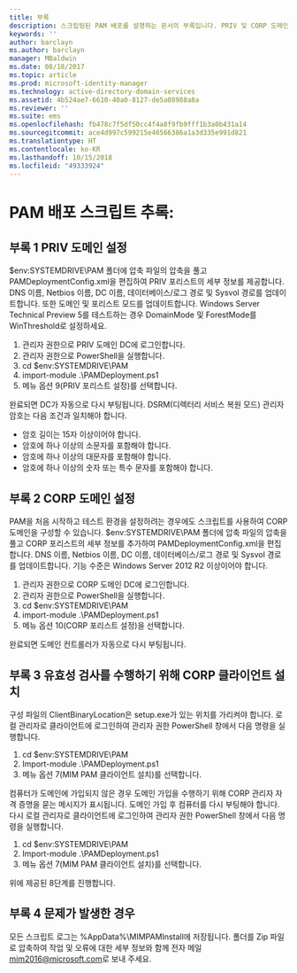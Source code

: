 ```yaml
---
title: 부록
description: 스크립팅된 PAM 배포를 설명하는 문서의 부록입니다. PRIV 및 CORP 도메인 구성과 더불어 유효성 검사를 수행하도록 클라이언트를 설정하는 방법과 지원 요청 방법에 대한 정보를 다룹니다.
keywords: ''
author: barclayn
ms.author: barclayn
manager: MBaldwin
ms.date: 08/18/2017
ms.topic: article
ms.prod: microsoft-identity-manager
ms.technology: active-directory-domain-services
ms.assetid: 4b524ae7-6610-40a0-8127-de5a08988a8a
ms.reviewer: ''
ms.suite: ems
ms.openlocfilehash: fb478c7f5df50cc4f4a8f9fb9fff1b3a0b431a14
ms.sourcegitcommit: ace4d997c599215e46566386a1a3d335e991d821
ms.translationtype: HT
ms.contentlocale: ko-KR
ms.lasthandoff: 10/15/2018
ms.locfileid: "49333924"
---
```

# <a name="pam-deployment-scripts-addendum"></a>PAM 배포 스크립트 추록:

## <a name="addendum-1-setting-up-the-priv-domain"></a>부록 1 PRIV 도메인 설정

$env:SYSTEMDRIVE\PAM 폴더에 압축 파일의 압축을 풀고 PAMDeploymentConfig.xml을 편집하여 PRIV 포리스트의 세부 정보를 제공합니다. DNS 이름, Netbios 이름, DC 이름, 데이터베이스/로그 경로 및 Sysvol 경로를 업데이트합니다. 또한 도메인 및 포리스트 모드를 업데이트합니다. Windows Server Technical Preview 5를 테스트하는 경우 DomainMode 및 ForestMode를 WinThreshold로 설정하세요.

1. 관리자 권한으로 PRIV 도메인 DC에 로그인합니다.
2. 관리자 권한으로 PowerShell을 실행합니다.
3. cd $env:SYSTEMDRIVE\PAM
4. import-module .\PAMDeployment.ps1
5. 메뉴 옵션 9(PRIV 포리스트 설정)를 선택합니다.


완료되면 DC가 자동으로 다시 부팅됩니다. DSRM(디렉터리 서비스 복원 모드) 관리자 암호는 다음 조건과 일치해야 합니다.

  * 암호 길이는 15자 이상이어야 합니다.
  * 암호에 하나 이상의 소문자를 포함해야 합니다.
  * 암호에 하나 이상의 대문자를 포함해야 합니다.
  * 암호에 하나 이상의 숫자 또는 특수 문자를 포함해야 합니다.

## <a name="addendum-2-setting-up-the-corp-domain"></a>부록 2 CORP 도메인 설정

PAM을 처음 시작하고 테스트 환경을 설정하려는 경우에도 스크립트를 사용하여 CORP 도메인을 구성할 수 있습니다. $env:SYSTEMDRIVE\PAM 폴더에 압축 파일의 압축을 풀고 CORP 포리스트의 세부 정보를 추가하여 PAMDeploymentConfig.xml을 편집합니다. DNS 이름, Netbios 이름, DC 이름, 데이터베이스/로그 경로 및 Sysvol 경로를 업데이트합니다. 기능 수준은 Windows Server 2012 R2 이상이어야 합니다.

1. 관리자 권한으로 CORP 도메인 DC에 로그인합니다.
2. 관리자 권한으로 PowerShell을 실행합니다.
3. cd $env:SYSTEMDRIVE\PAM
4. import-module .\PAMDeployment.ps1
5. 메뉴 옵션 10(CORP 포리스트 설정)을 선택합니다.

완료되면 도메인 컨트롤러가 자동으로 다시 부팅됩니다.

## <a name="addendum-3-setting-up-a-corp-client-to-do-the-validation"></a>부록 3 유효성 검사를 수행하기 위해 CORP 클라이언트 설치

구성 파일의 ClientBinaryLocation은 setup.exe가 있는 위치를 가리켜야 합니다.
로컬 관리자로 클라이언트에 로그인하여 관리자 권한 PowerShell 창에서 다음 명령을 실행합니다.

1. cd $env:SYSTEMDRIVE\PAM
2. Import-module .\PAMDeployment.ps1
3. 메뉴 옵션 7(MIM PAM 클라이언트 설치)를 선택합니다.


컴퓨터가 도메인에 가입되지 않은 경우 도메인 가입을 수행하기 위해 CORP 관리자 자격 증명을 묻는 메시지가 표시됩니다. 도메인 가입 후 컴퓨터를 다시 부팅해야 합니다. 다시 로컬 관리자로 클라이언트에 로그인하여 관리자 권한 PowerShell 창에서 다음 명령을 실행합니다.

1. cd $env:SYSTEMDRIVE\PAM
2. Import-module .\PAMDeployment.ps1
3. 메뉴 옵션 7(MIM PAM 클라이언트 설치)를 선택합니다.

위에 제공된 8단계를 진행합니다.

## <a name="addendum-4-if-something-goes-wrong"></a>부록 4 문제가 발생한 경우

모든 스크립트 로그는 %AppData%\MIMPAMInstall에 저장됩니다. 폴더를 Zip 파일로 압축하여 작업 및 오류에 대한 세부 정보와 함께 전자 메일[mim2016@microsoft.com](mailto:mim2016@microsoft.com)로 보내 주세요.
